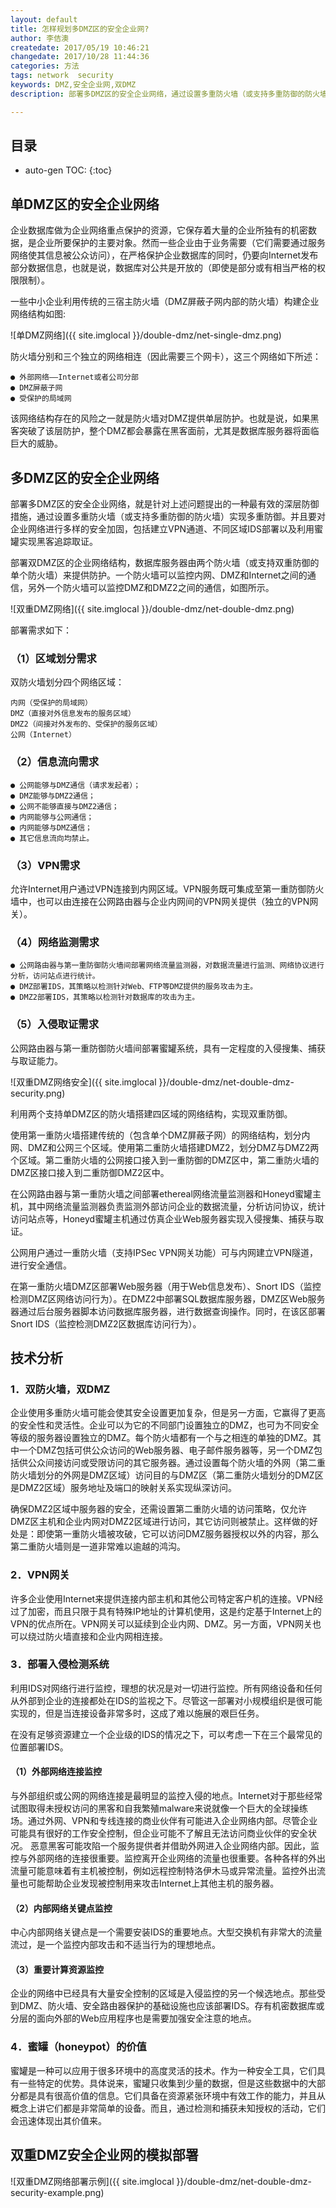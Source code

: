 ```yaml
---
layout: default
title: 怎样规划多DMZ区的安全企业网?
author: 李佶澳
createdate: 2017/05/19 10:46:21
changedate: 2017/10/28 11:44:36
categories: 方法
tags: network  security
keywords: DMZ,安全企业网,双DMZ
description: 部署多DMZ区的安全企业网络，通过设置多重防火墙（或支持多重防御的防火墙）实现多重防御

---
```


## 目录
* auto-gen TOC:
{:toc}

## 单DMZ区的安全企业网络

企业数据库做为企业网络重点保护的资源，它保存着大量的企业所独有的机密数据，是企业所要保护的主要对象。然而一些企业由于业务需要（它们需要通过服务网络使其信息被公众访问），在严格保护企业数据库的同时，仍要向Internet发布部分数据信息，也就是说，数据库对公共是开放的（即使是部分或有相当严格的权限限制）。

一些中小企业利用传统的三宿主防火墙（DMZ屏蔽子网内部的防火墙）构建企业网络结构如图:

![单DMZ网络]({{ site.imglocal }}/double-dmz/net-single-dmz.png)

防火墙分别和三个独立的网络相连（因此需要三个网卡），这三个网络如下所述：

	● 外部网络——Internet或者公司分部
	● DMZ屏蔽子网
	● 受保护的局域网

该网络结构存在的风险之一就是防火墙对DMZ提供单层防护。也就是说，如果黑客突破了该层防护，整个DMZ都会暴露在黑客面前，尤其是数据库服务器将面临巨大的威胁。

## 多DMZ区的安全企业网络

部署多DMZ区的安全企业网络，就是针对上述问题提出的一种最有效的深层防御措施，通过设置多重防火墙（或支持多重防御的防火墙）实现多重防御。并且要对企业网络进行多样的安全加固，包括建立VPN通道、不同区域IDS部署以及利用蜜罐实现黑客追踪取证。

部署双DMZ区的企业网络结构，数据库服务器由两个防火墙（或支持双重防御的单个防火墙）来提供防护。一个防火墙可以监控内网、DMZ和Internet之间的通信，另外一个防火墙可以监控DMZ和DMZ2之间的通信，如图所示。

![双重DMZ网络]({{ site.imglocal }}/double-dmz/net-double-dmz.png)

部署需求如下：

### （1）区域划分需求

双防火墙划分四个网络区域：

	内网（受保护的局域网）
	DMZ（直接对外信息发布的服务区域）
	DMZ2（间接对外发布的、受保护的服务区域）
	公网（Internet）

### （2）信息流向需求

	● 公网能够与DMZ通信（请求发起者）；
	● DMZ能够与DMZ2通信；
	● 公网不能够直接与DMZ2通信；
	● 内网能够与公网通信；
	● 内网能够与DMZ通信；
	● 其它信息流向均禁止。 

### （3）VPN需求

允许Internet用户通过VPN连接到内网区域。VPN服务既可集成至第一重防御防火墙中，也可以由连接在公网路由器与企业内网间的VPN网关提供（独立的VPN网关）。

### （4）网络监测需求

	● 公网路由器与第一重防御防火墙间部署网络流量监测器，对数据流量进行监测、网络协议进行分析，访问站点进行统计。
	● DMZ部署IDS，其策略以检测针对Web、FTP等DMZ提供的服务攻击为主。
	● DMZ2部署IDS，其策略以检测针对数据库的攻击为主。

### （5）入侵取证需求

公网路由器与第一重防御防火墙间部署蜜罐系统，具有一定程度的入侵搜集、捕获与取证能力。

![双重DMZ网络安全]({{ site.imglocal }}/double-dmz/net-double-dmz-security.png)

利用两个支持单DMZ区的防火墙搭建四区域的网络结构，实现双重防御。

使用第一重防火墙搭建传统的（包含单个DMZ屏蔽子网）的网络结构，划分内网、DMZ和公网三个区域。使用第二重防火墙搭建DMZ2，划分DMZ与DMZ2两个区域。第二重防火墙的公网接口接入到一重防御的DMZ区中，第二重防火墙的DMZ区接口接入到二重防御DMZ2区中。 

在公网路由器与第一重防火墙之间部署ethereal网络流量监测器和Honeyd蜜罐主机，其中网络流量监测器负责监测外部访问企业的数据流量，分析访问协议，统计访问站点等，Honeyd蜜罐主机通过仿真企业Web服务器实现入侵搜集、捕获与取证。

公网用户通过一重防火墙（支持IPSec VPN网关功能）可与内网建立VPN隧道，进行安全通信。

在第一重防火墙DMZ区部署Web服务器（用于Web信息发布）、Snort IDS（监控检测DMZ区网络访问行为）。在DMZ2中部署SQL数据库服务器，DMZ区Web服务器通过后台服务器脚本访问数据库服务器，进行数据查询操作。同时，在该区部署Snort IDS（监控检测DMZ2区数据库访问行为）。

## 技术分析

###  1．双防火墙，双DMZ

企业使用多重防火墙可能会使其安全设置更加复杂，但是另一方面，它赢得了更高的安全性和灵活性。企业可以为它的不同部门设置独立的DMZ，也可为不同安全等级的服务器设置独立的DMZ。每个防火墙都有一个与之相连的单独的DMZ。其中一个DMZ包括可供公众访问的Web服务器、电子邮件服务器等，另一个DMZ包括供公众间接访问或受限访问的其它服务器。通过设置每个防火墙的外网（第二重防火墙划分的外网是DMZ区域）访问目的与DMZ区（第二重防火墙划分的DMZ区是DMZ2区域）服务地址及端口的映射关系实现纵深访问。

确保DMZ2区域中服务器的安全，还需设置第二重防火墙的访问策略，仅允许DMZ区主机和企业内网对DMZ2区域进行访问，其它访问则被禁止。这样做的好处是：即使第一重防火墙被攻破，它可以访问DMZ服务器授权以外的内容，那么第二重防火墙则是一道非常难以逾越的鸿沟。

### 2．VPN网关

许多企业使用Internet来提供连接内部主机和其他公司特定客户机的连接。VPN经过了加密，而且只限于具有特殊IP地址的计算机使用，这是约定基于Internet上的VPN的优点所在。VPN网关可以延续到企业内网、DMZ。另一方面，VPN网关也可以绕过防火墙直接和企业内网相连接。

### 3．部署入侵检测系统

利用IDS对网络行进行监控，理想的状况是对一切进行监控。所有网络设备和任何从外部到企业的连接都处在IDS的监视之下。尽管这一部署对小规模组织是很可能实现的，但是当连接设备非常多时，这成了难以施展的艰巨任务。

在没有足够资源建立一个企业级的IDS的情况之下，可以考虑一下在三个最常见的位置部署IDS。 

#### （1）外部网络连接监控

与外部组织或公网的网络连接是最明显的监控入侵的地点。Internet对于那些经常试图取得未授权访问的黑客和自我繁殖malware来说就像一个巨大的全球操练场。通过外网、VPN和专线连接的商业伙伴有可能进入企业网络内部。尽管企业可能具有很好的工作安全控制，但企业可能不了解且无法访问商业伙伴的安全状况。
恶意黑客可能攻陷一个服务提供者并借助外网进入企业网络内部。因此，监控与外部网络的连接很重要。监控离开企业网络的流量也很重要。各种各样的外出流量可能意味着有主机被控制，例如远程控制特洛伊木马或异常流量。监控外出流量也可能帮助企业发现被控制用来攻击Internet上其他主机的服务器。 

#### （2）内部网络关键点监控

中心内部网络关键点是一个需要安装IDS的重要地点。大型交换机有非常大的流量流过，是一个监控内部攻击和不适当行为的理想地点。 

#### （3）重要计算资源监控

企业的网络中已经具有大量安全控制的区域是入侵监控的另一个候选地点。那些受到DMZ、防火墙、安全路由器保护的基础设施也应该部署IDS。存有机密数据库或分层的面向外部的Web应用程序也是需要加强安全注意的地点。 

### 4．蜜罐（honeypot）的价值

蜜罐是一种可以应用于很多环境中的高度灵活的技术。作为一种安全工具，它们具有一些特定的优势。具体说来，蜜罐只收集到少量的数据，但是这些数据中的大部分都是具有很高价值的信息。它们具备在资源紧张环境中有效工作的能力，并且从概念上讲它们都是非常简单的设备。而且，通过检测和捕获未知授权的活动，它们会迅速体现出其价值来。

## 双重DMZ安全企业网的模拟部署

![双重DMZ网络部署示例]({{ site.imglocal }}/double-dmz/net-double-dmz-security-example.png)
